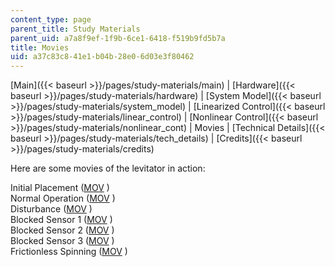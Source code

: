 ```yaml
---
content_type: page
parent_title: Study Materials
parent_uid: a7a8f9ef-1f9b-6ce1-6418-f519b9fd5b7a
title: Movies
uid: a37c83c8-41e1-b04b-28e0-6d03e3f80462
---
```


[Main]({{< baseurl >}}/pages/study-materials/main) | [Hardware]({{< baseurl >}}/pages/study-materials/hardware) | [System Model]({{< baseurl >}}/pages/study-materials/system_model) | [Linearized Control]({{< baseurl >}}/pages/study-materials/linear_control) | [Nonlinear Control]({{< baseurl >}}/pages/study-materials/nonlinear_cont) | Movies | [Technical Details]({{< baseurl >}}/pages/study-materials/tech_details) | [Credits]({{< baseurl >}}/pages/study-materials/credits)

Here are some movies of the levitator in action:

Initial Placement ([MOV](/ans7870/2/2.003/s05/studymaterials/placement.mov) )  
Normal Operation ([MOV](/ans7870/2/2.003/s05/studymaterials/basic.mov) )  
Disturbance ([MOV](/ans7870/2/2.003/s05/studymaterials/disturbance.mov) )  
Blocked Sensor 1 ([MOV](/ans7870/2/2.003/s05/studymaterials/blocked1.mov) )  
Blocked Sensor 2 ([MOV](/ans7870/2/2.003/s05/studymaterials/blocked2.mov) )  
Blocked Sensor 3 ([MOV](/ans7870/2/2.003/s05/studymaterials/blocked3.mov) )  
Frictionless Spinning ([MOV](/ans7870/2/2.003/s05/studymaterials/banner.mov) )